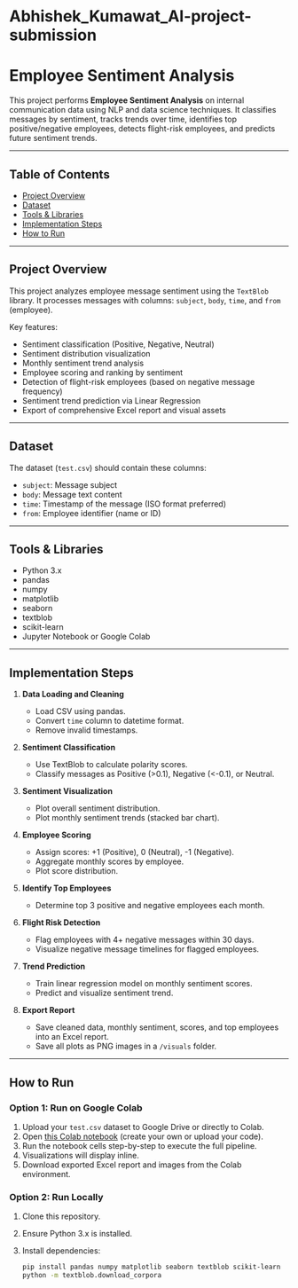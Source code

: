 # Abhishek_Kumawat_AI-project-submission
# Employee Sentiment Analysis

This project performs **Employee Sentiment Analysis** on internal communication data using NLP and data science techniques. It classifies messages by sentiment, tracks trends over time, identifies top positive/negative employees, detects flight-risk employees, and predicts future sentiment trends.

---

## Table of Contents
- [Project Overview](#project-overview)
- [Dataset](#dataset)
- [Tools & Libraries](#tools--libraries)
- [Implementation Steps](#implementation-steps)
- [How to Run](#how-to-run)
---

## Project Overview

This project analyzes employee message sentiment using the `TextBlob` library. It processes messages with columns: `subject`, `body`, `time`, and `from` (employee). 

Key features:
- Sentiment classification (Positive, Negative, Neutral)
- Sentiment distribution visualization
- Monthly sentiment trend analysis
- Employee scoring and ranking by sentiment
- Detection of flight-risk employees (based on negative message frequency)
- Sentiment trend prediction via Linear Regression
- Export of comprehensive Excel report and visual assets

---

## Dataset

The dataset (`test.csv`) should contain these columns:
- `subject`: Message subject
- `body`: Message text content
- `time`: Timestamp of the message (ISO format preferred)
- `from`: Employee identifier (name or ID)

---

## Tools & Libraries

- Python 3.x
- pandas
- numpy
- matplotlib
- seaborn
- textblob
- scikit-learn
- Jupyter Notebook or Google Colab

---

## Implementation Steps

1. **Data Loading and Cleaning**
   - Load CSV using pandas.
   - Convert `time` column to datetime format.
   - Remove invalid timestamps.

2. **Sentiment Classification**
   - Use TextBlob to calculate polarity scores.
   - Classify messages as Positive (>0.1), Negative (<-0.1), or Neutral.

3. **Sentiment Visualization**
   - Plot overall sentiment distribution.
   - Plot monthly sentiment trends (stacked bar chart).

4. **Employee Scoring**
   - Assign scores: +1 (Positive), 0 (Neutral), -1 (Negative).
   - Aggregate monthly scores by employee.
   - Plot score distribution.

5. **Identify Top Employees**
   - Determine top 3 positive and negative employees each month.

6. **Flight Risk Detection**
   - Flag employees with 4+ negative messages within 30 days.
   - Visualize negative message timelines for flagged employees.

7. **Trend Prediction**
   - Train linear regression model on monthly sentiment scores.
   - Predict and visualize sentiment trend.

8. **Export Report**
   - Save cleaned data, monthly sentiment, scores, and top employees into an Excel report.
   - Save all plots as PNG images in a `/visuals` folder.

---

## How to Run

### Option 1: Run on Google Colab

1. Upload your `test.csv` dataset to Google Drive or directly to Colab.
2. Open [this Colab notebook](#) (create your own or upload your code).
3. Run the notebook cells step-by-step to execute the full pipeline.
4. Visualizations will display inline.
5. Download exported Excel report and images from the Colab environment.

### Option 2: Run Locally

1. Clone this repository.
2. Ensure Python 3.x is installed.
3. Install dependencies:

   ```bash
   pip install pandas numpy matplotlib seaborn textblob scikit-learn
   python -m textblob.download_corpora
